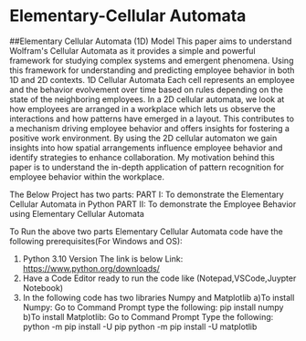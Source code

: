 # Elementary-Cellular Automata
##Elementary Cellular Automata (1D) Model 
This paper aims to understand Wolfram's Cellular Automata as it provides a simple and powerful framework for studying complex systems and emergent phenomena. Using this framework for understanding and predicting employee behavior in both 1D and 2D contexts. 1D Cellular Automata Each cell represents an employee and the behavior evolvement over time based on rules depending on the state of the neighboring employees. In a 2D cellular automata, we look at how employees are arranged in a workplace which lets us observe the interactions and how patterns have emerged in a layout. This contributes to a mechanism driving employee behavior and offers insights for fostering a positive work environment. By using the 2D cellular automaton we gain insights into how spatial arrangements influence employee behavior and identify strategies to enhance collaboration. 
My motivation behind this paper is to understand the in-depth application of pattern recognition for employee behavior within the workplace. 


The Below Project has two parts:
PART I: To demonstrate the Elementary Cellular Automata in Python
PART II: To demonstrate the Employee Behavior using Elementary Cellular Automata

To Run the above two parts Elementary Cellular Automata code have the following prerequisites(For Windows and OS):
1. Python 3.10 Version The link is below
    Link: https://www.python.org/downloads/
2. Have a Code Editor ready to run the code like (Notepad,VSCode,Juypter Notebook)
3. In the following code has two libraries  Numpy and Matplotlib
     a)To install Numpy:
        Go to Command Prompt
   type the following: pip install numpy
   b)To install Matplotlib:
    Go to Command Prompt
        Type the following:
           python -m pip install -U pip
   python -m pip install -U matplotlib
   

   

 
